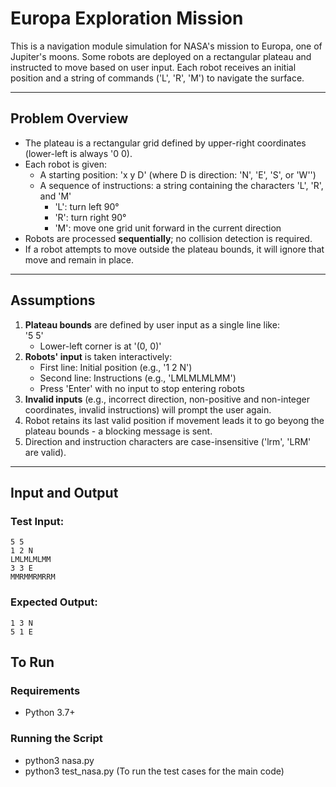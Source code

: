 # Europa Exploration Mission

This is a navigation module simulation for NASA's mission to Europa, one of Jupiter's moons. Some robots are deployed on a rectangular plateau and instructed to move based on user input. Each robot receives an initial position and a string of commands ('L', 'R', 'M') to navigate the surface.

---
## Problem Overview

- The plateau is a rectangular grid defined by upper-right coordinates (lower-left is always '0 0).
- Each robot is given:
  - A starting position: 'x y D' (where D is direction: 'N', 'E', 'S', or 'W'')
  - A sequence of instructions: a string containing the characters 'L', 'R', and 'M'
    - 'L': turn left 90°
    - 'R': turn right 90°
    - 'M': move one grid unit forward in the current direction
- Robots are processed **sequentially**; no collision detection is required.
- If a robot attempts to move outside the plateau bounds, it will ignore that move and remain in place.

---

## Assumptions

1. **Plateau bounds** are defined by user input as a single line like:  
   '5 5'
   - Lower-left corner is at '(0, 0)'
2. **Robots' input** is taken interactively:
   - First line: Initial position (e.g., '1 2 N')
   - Second line: Instructions (e.g., 'LMLMLMLMM')
   - Press 'Enter' with no input to stop entering robots
3. **Invalid inputs** (e.g., incorrect direction, non-positive and non-integer coordinates, invalid instructions) will prompt the user again.
4. Robot retains its last valid position if movement leads it to go beyong the plateau bounds - a blocking message is sent.
5. Direction and instruction characters are case-insensitive ('lrm', 'LRM' are valid).

---

## Input and Output 

### Test Input:
```text
5 5
1 2 N
LMLMLMLMM
3 3 E
MMRMMRMRRM
```

### Expected Output:
```text
1 3 N
5 1 E
```

## To Run

### Requirements
- Python 3.7+

### Running the Script
- python3 nasa.py
- python3 test_nasa.py (To run the test cases for the main code)
